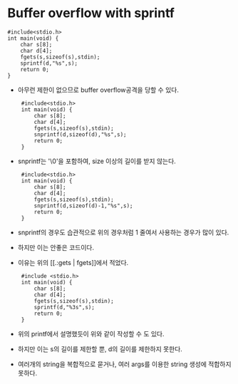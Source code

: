 # Buffer overflow with sprintf

    #include<stdio.h>
    int main(void) {
        char s[8];
        char d[4];
        fgets(s,sizeof(s),stdin);
        sprintf(d,"%s",s);
        return 0;
    }

 * 아무런 제한이 없으므로 buffer overflow공격을 당할 수 있다.

        #include<stdio.h>
        int main(void) {
            char s[8];
            char d[4];
            fgets(s,sizeof(s),stdin);
            snprintf(d,sizeof(d),"%s",s);
            return 0;
        }

 * snprintf는 '\0'을 포함하여, size 이상의 길이를 받지 않는다.


        #include<stdio.h>
        int main(void) {
            char s[8];
            char d[4];
            fgets(s,sizeof(s),stdin);
            snprintf(d,sizeof(d)-1,"%s",s);
            return 0;
        }

 * snprintf의 경우도 습관적으로 위의 경우처럼 1 줄여서 사용하는 경우가 많이 있다.
 * 하지만 이는 안좋은 코드이다.
 * 이유는 위의 [[.:gets | fgets]]에서 적었다.


        #include <stdio.h>
        int main(void) {
            char s[8];
            char d[4];
            fgets(s,sizeof(s),stdin);
            sprintf(d,"%3s",s);
            return 0;
        }

 * 위의 printf에서 설명했듯이 위와 같이 작성할 수 도 있다.
 * 하지만 이는 s의 길이를 제한할 뿐, d의 길이를 제한하지 못한다.
 * 여러개의 string을 복합적으로 묻거나, 여러 args를 이용한 string 생성에 적합하지 못하다.
